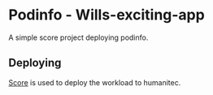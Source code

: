 # Podinfo - Wills-exciting-app

A simple score project deploying podinfo.

## Deploying

[Score](https://score.dev/) is used to deploy the workload to humanitec.
